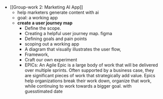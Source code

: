 - [[Group-work 2: Marketing AI App]]
	- help marketers generate content with ai
	- goal: a working app
	- **create a user journey map**
		- Define the scope.
		- Creating a helpful user journey map. figma
		- Defining goals and pain points
		- scoping out a working app
		- A diagram that visually illustrates the user flow,
		- Framework,
		- Craft our own experiment
		- EPICs: An Agile Epic is a large body of work that will be delivered over multiple sprints. Often supported by a business case, they are significant pieces of work that strategically add value. Epics help organizations break their work down, organize that work, while continuing to work towards a bigger goal. with guesstimated date